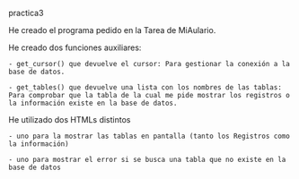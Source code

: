 practica3

He creado el programa pedido en la Tarea de MiAulario.

He creado dos funciones auxiliares:
	
	- get_cursor() que devuelve el cursor: Para gestionar la conexión a la base de datos.
	
	- get_tables() que devuelve una lista con los nombres de las tablas: Para comprobar que la tabla de la cual me pide mostrar los registros o la información existe en la base de datos.

He utilizado dos HTMLs distintos

	- uno para la mostrar las tablas en pantalla (tanto los Registros como la información)
	
	- uno para mostrar el error si se busca una tabla que no existe en la base de datos


